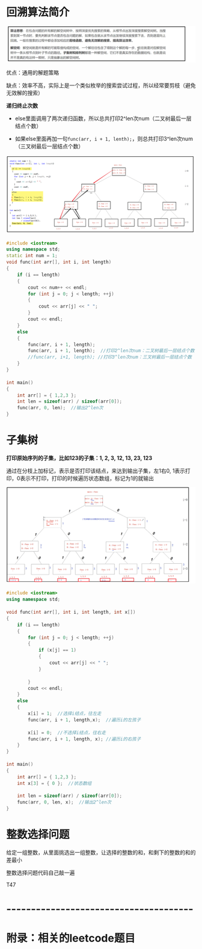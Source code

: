#  回溯算法简介

![image-20210411121846547](img/05%EF%BC%9A%E5%9B%9E%E6%BA%AF%E7%AE%97%E6%B3%95.img/image-20210411121846547.png)

优点：通用的解题策略

缺点：效率不高，实际上是一个类似枚举的搜索尝试过程，所以经常要剪枝（避免无效解的搜索）

**递归终止次数**

- else里面调用了两次递归函数，所以总共打印2^len次num（二叉树最后一层结点个数）

- 如果else里面再加一句`func(arr, i + 1, lenth);`，则总共打印3^len次num（三叉树最后一层结点个数）

![image-20210411142603895](img/05%EF%BC%9A%E5%9B%9E%E6%BA%AF%E7%AE%97%E6%B3%95.img/image-20210411142603895.png)

```cpp
#include <iostream>
using namespace std;
static int num = 1;
void func(int arr[], int i, int length)
{
	if (i == length)	
	{
		cout << num++ << endl;
		for (int j = 0; j < length; ++j)  
		{
			cout << arr[j] << " ";
		}
		cout << endl;
	}
	else
	{
		func(arr, i + 1, length);
		func(arr, i + 1, length);  //打印2^len次num：二叉树最后一层结点个数
		//func(arr, i+1, length); //打印3^len次num：三叉树最后一层结点个数
	}
}

int main()
{
	int arr[] = { 1,2,3 };
	int len = sizeof(arr) / sizeof(arr[0]);
	func(arr, 0, len);  //输出2^len次
}
```

# 子集树

**打印原始序列的子集，比如123的子集：1, 2, 3, 12, 13, 23, 123**

通过在分枝上加标记，表示是否打印该结点，来达到输出子集，左1右0, 1表示打印，0表示不打印，打印的时候遍历状态数组，标记为1的就输出

![image-20210414130545234](img/05%EF%BC%9A%E5%9B%9E%E6%BA%AF%E7%AE%97%E6%B3%95.img/image-20210414130545234.png)

```cpp
#include <iostream>
using namespace std;

void func(int arr[], int i, int length, int x[])
{
	if (i == length)	
	{
		for (int j = 0; j < length; ++j)  
		{
			if (x[j] == 1)
			{
				cout << arr[j] << " ";
			}
			
		}
		cout << endl;
	}
	else
	{
		x[i] = 1;  //选择i结点，往左走
		func(arr, i + 1, length,x);  //遍历i的左孩子
		
		x[i] = 0;  //不选择i结点，往右走
		func(arr, i + 1, length, x); //遍历i的右孩子
	}
}

int main()
{
	int arr[] = { 1,2,3 };  
	int x[3] = { 0 };  //状态数组

	int len = sizeof(arr) / sizeof(arr[0]);
	func(arr, 0, len, x);  //输出2^len次
}
```

# 整数选择问题

给定一组整数，从里面挑选出一组整数，让选择的整数的和，和剩下的整数的和的差最小

整数选择问题代码自己敲一遍

T47

# --------------------------------------

# 附录：相关的leetcode题目

